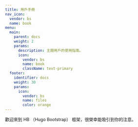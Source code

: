 ```yaml
---
title: 用戶手冊
nav_icon:
  vendor: bs
  name: book
menu:
  main:
    parent: docs
    weight: 2
    params:
      description: 主題用戶的使用指南。
      icon:
        vendor: bs
        name: book
        className: text-primary
  footer:
    identifier: docs
    weight: 30
    params:
      icon: 
        vendor: bs
        name: files
        color: orange
---
```


歡迎來到 HB （Hugo Bootstrap） 框架，很榮幸能吸引到你的注意。
